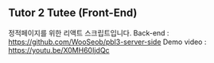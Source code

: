 ## Tutor 2 Tutee (Front-End)

정적페이지를 위한 리액트 스크립트입니다.
Back-end   : https://github.com/WooSeob/pbl3-server-side
Demo video : https://youtu.be/X0MH60IjdQc

